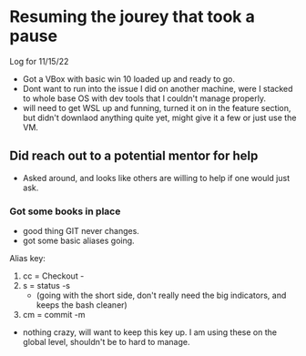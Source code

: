 # Resuming the jourey that took a pause
Log for 11/15/22
* Got a VBox with basic win 10 loaded up and ready to go. 
* Dont want to run into the issue I did on another machine, were I stacked to whole base OS with dev tools that I couldn't manage properly. 
* will need to get WSL up and funning, turned it on in the feature section, but didn't downlaod anything quite yet, might give it a few or just use the VM.

## Did reach out to a potential mentor for help
* Asked around, and looks like others are willing to help if one would just ask.

### Got some books in place
* good thing GIT never changes.
* got some basic aliases going.

Alias key:
1. cc = Checkout -
2. s = status -s 
    * (going with the short side, don't really need the big indicators, and keeps the bash cleaner)
3. cm = commit -m
* nothing crazy, will want to keep this key up. I am using these on the global level, shouldn't be to hard to manage.